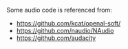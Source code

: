 ﻿Some audio code is referenced from:

- https://github.com/kcat/openal-soft/
- https://github.com/naudio/NAudio
- https://github.com/audacity